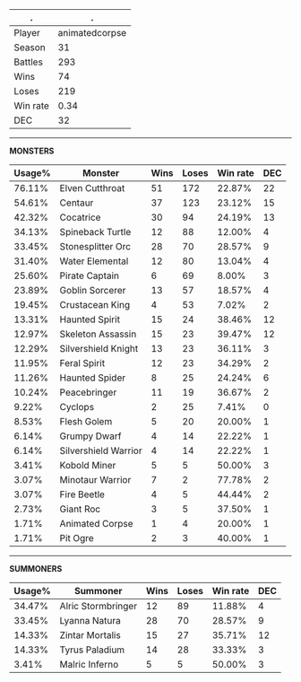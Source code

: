 .|.
|-|-
Player|animatedcorpse
Season|31
Battles|293
Wins|74
Loses|219
Win rate|0.34
DEC|32

---
**MONSTERS**

Usage%|Monster|Wins|Loses|Win rate|DEC|
-|-|-|-|-|-|
76.11%|Elven Cutthroat|51|172|22.87%|22|
54.61%|Centaur|37|123|23.12%|15|
42.32%|Cocatrice|30|94|24.19%|13|
34.13%|Spineback Turtle|12|88|12.00%|4|
33.45%|Stonesplitter Orc|28|70|28.57%|9|
31.40%|Water Elemental|12|80|13.04%|4|
25.60%|Pirate Captain|6|69|8.00%|3|
23.89%|Goblin Sorcerer|13|57|18.57%|4|
19.45%|Crustacean King|4|53|7.02%|2|
13.31%|Haunted Spirit|15|24|38.46%|12|
12.97%|Skeleton Assassin|15|23|39.47%|12|
12.29%|Silvershield Knight|13|23|36.11%|3|
11.95%|Feral Spirit|12|23|34.29%|2|
11.26%|Haunted Spider|8|25|24.24%|6|
10.24%|Peacebringer|11|19|36.67%|2|
9.22%|Cyclops|2|25|7.41%|0|
8.53%|Flesh Golem|5|20|20.00%|1|
6.14%|Grumpy Dwarf|4|14|22.22%|1|
6.14%|Silvershield Warrior|4|14|22.22%|1|
3.41%|Kobold Miner|5|5|50.00%|3|
3.07%|Minotaur Warrior|7|2|77.78%|2|
3.07%|Fire Beetle|4|5|44.44%|2|
2.73%|Giant Roc|3|5|37.50%|1|
1.71%|Animated Corpse|1|4|20.00%|1|
1.71%|Pit Ogre|2|3|40.00%|1|

---
**SUMMONERS**

Usage%|Summoner|Wins|Loses|Win rate|DEC|
-|-|-|-|-|-|
34.47%|Alric Stormbringer|12|89|11.88%|4|
33.45%|Lyanna Natura|28|70|28.57%|9|
14.33%|Zintar Mortalis|15|27|35.71%|12|
14.33%|Tyrus Paladium|14|28|33.33%|3|
3.41%|Malric Inferno|5|5|50.00%|3|
